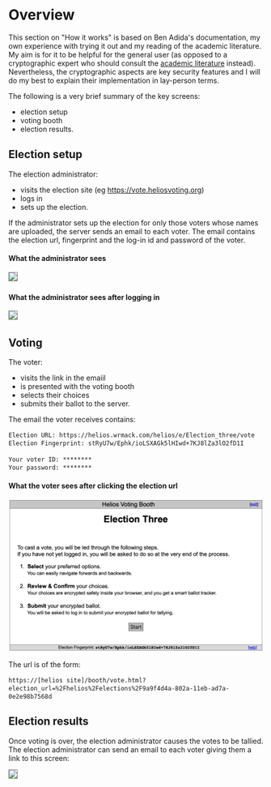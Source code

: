 # Overview

This section on "How it works" is based on Ben Adida's documentation, my own experience with trying it out and my reading of the academic literature.  My aim is for it to be helpful for the general user (as opposed to a cryptographic expert who should consult the [academic literature](../ref_literature) instead). Nevertheless, the cryptographic aspects are key security features and I will do my best to explain their implementation in lay-person terms.

The following is a very brief summary of the key screens:

- election setup
- voting booth
- election results.

## Election setup

The election administrator: 

- visits the election site (eg https://vote.heliosvoting.org) 
- logs in
- sets up the election.

If the administrator sets up the election for only those voters whose names are uploaded, the server sends an email to each voter. The email contains the election url, fingerprint and the log-in id and password of the voter.

#### What the administrator sees

<img src="../how_1.png" style="border: 1px solid grey" />

#### What the administrator sees after logging in

<img src="../how_1a.png" style="border: 1px solid grey" />

## Voting

The voter:

- visits the link in the emaiil
- is presented with the voting booth
- selects their choices
- submits their ballot to the server.

The email the voter receives contains:

```
Election URL: https://helios.wrmack.com/helios/e/Election_three/vote
Election Fingerprint: stRyU7w/Ephk/ioLSXAGk5lHIwd+7KJ8lZa3lO2fD1I

Your voter ID: ********
Your password: ********
```

#### What the voter sees after clicking the election url

![asdf](how_2.png)

The url is of the form:    

```
https://[helios site]/booth/vote.html?election_url=%2Fhelios%2Felections%2F9a9f4d4a-802a-11eb-ad7a-0e2e98b7568d
```

## Election results

Once voting is over, the election administrator causes the votes to be tallied.  The election administrator can send an email to each voter giving them a link to this screen:

<img src="../how_3.png" style="border: 1px solid grey" />